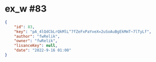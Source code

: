
# ex_w #83
                
```JSON
{
    "id": 83,
    "key": "pA_4lQdCbLrQkMlL^7fZeFxPaYveX=2uSoAuBgEkMmT~7lTyLf",
    "author": "fwRelik",
    "owner": "fwRelik",
    "lisanceKey": null,
    "date": "2022-9-16 01:00"
}
```
